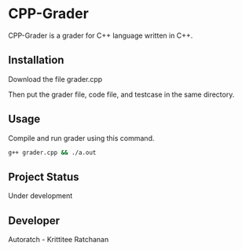 # CPP-Grader

CPP-Grader is a grader for C++ language written in C++.

## Installation

Download the file grader.cpp

Then put the grader file, code file, and testcase in the same directory.

## Usage

Compile and run grader using this command.
```bash
g++ grader.cpp && ./a.out
```

## Project Status

Under development

## Developer
Autoratch - Krittitee Ratchanan
